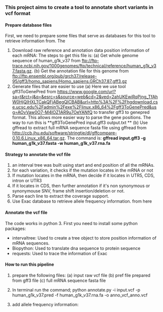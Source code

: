 ### This project aims to create a tool to annotate short variants in vcf format

#### Prepare database files
First, we need to prepare some files that serve as databases for this tool to retrieve information from. The 
1. Download raw reference and annotation data
position information of each mRNA: The steps to get this file is:
    (a) Get whole genome sequence of human_g1k_v37 from ftp://ftp-trace.ncbi.nih.gov/1000genomes/ftp/technical/reference/human_g1k_v37.fasta.gz.
    (b) Get the annotation file for this genome from ftp://ftp.ensembl.org/pub/grch37/release-95/gff3/homo_sapiens/Homo_sapiens.GRCh37.87.gff3.gz
2. Generate files that are easier to use
    (a) Here we use tool gff3ToGenePred from https://www.google.com/url?sa=t&rct=j&q=&esrc=s&source=web&cd=2&ved=2ahUKEwiRqPjng_TfAhW0HjQIHXLTCakQFjABegQICBAB&url=http%3A%2F%2Fhgdownload.cse.ucsc.edu%2Fadmin%2Fexe%2Flinux.x86_64%2Fgff3ToGenePred&usg=AOvVaw0O7-M4IOZ1AR9u7OeYANfQ to transfer gff3 to genepred format. This allows more easier way to parse the gene positions. The way to run this is **gff3ToGenePred input.gff3 output.txt **
    (b) Use gffread to extract full mRNA sequence fasta file using gffread from http://ccb.jhu.edu/software/stringtie/dl/gffcompare-0.10.6.Linux_x86_64.tar.gz. The command is: **gffread input.gff3 -g human_g1k_v37.fasta -w human_g1k_v37.rna.fa**
    
#### Strategy to annotate the vcf file
1. an interval tree was built using start and end position of all the mRNAs.
2. for each variation, it checks if the mutation locates in the mRNA or not
3. If mutation locates in the mRNA, then decide if it locates in UTR5, CDS, intron or UTR3
4. If it locates in CDS, then further annotation if it's non synonymous or synonymouse SNV, frame shift insertion/deletion or not.
5. Parse each line to extract the coverage support.
6. Use Exac database to retrieve allele frequency information. from here

#### Annotate the vcf file
The code works in python 3. First you need to install some python packages:
* intervaltree: Used to create a tree object to store position information of mRNA sequences.
* Biopython: Used to translate dna sequence to protein sequence
* requests: Used to trace the information of Exac

#### How to run this pipeline
1. prepare the following files:
	(a) input raw vcf file
	(b) pref file prepared from gff3 file
	(c) full mRNA sequence fasta file

2. In terminal run the command;
	python annotate.py -i input.vcf -p human_g1k_v37.pred -f human_g1k_v37.rna.fa -o anno_vcf_anno.vcf

3. add allele frequency information:
	